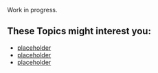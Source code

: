 Work in progress.

## These Topics might interest you:
*  [placeholder](/portfolio/)
*  [placeholder](/portfolio/)
*  [placeholder](/portfolio/)